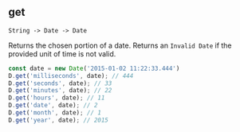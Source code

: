 ## get
`String -> Date -> Date`

Returns the chosen portion of a date. Returns an `Invalid Date` if the provided unit of time is not valid.

```js
const date = new Date('2015-01-02 11:22:33.444')
D.get('milliseconds', date); // 444
D.get('seconds', date); // 33
D.get('minutes', date); // 22
D.get('hours', date); // 11
D.get('date', date); // 2
D.get('month', date); // 1
D.get('year', date); // 2015

```
